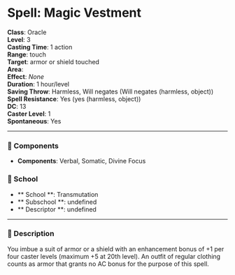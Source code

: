 
# Spell: Magic Vestment
**Class**: Oracle  
**Level**: 3  
**Casting Time**: 1 action  
**Range**: touch  
**Target**: armor or shield touched  
**Area**:   
**Effect**: _None_  
**Duration**: 1 hour/level  
**Saving Throw**: Harmless, Will negates (Will negates (harmless, object))  
**Spell Resistance**: Yes (yes (harmless, object))  
**DC**: 13  
**Caster Level**: 1  
**Spontaneous**: Yes

---

### 🔮 Components
- **Components**: Verbal, Somatic, Divine Focus

### 🏫 School
- ** School **: Transmutation
- ** Subschool **: undefined
- ** Descriptor **: undefined
---

### 📜 Description
You imbue a suit of armor or a shield with an enhancement bonus of +1 per four caster levels (maximum +5 at 20th level). An outfit of regular clothing counts as armor that grants no AC bonus for the purpose of this spell.
